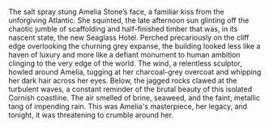The salt spray stung Amelia Stone’s face, a familiar kiss from the unforgiving Atlantic.  She squinted, the late afternoon sun glinting off the chaotic jumble of scaffolding and half-finished timber that was, in its nascent state, the new Seaglass Hotel.  Perched precariously on the cliff edge overlooking the churning grey expanse, the building looked less like a haven of luxury and more like a defiant monument to human ambition clinging to the very edge of the world.  The wind, a relentless sculptor, howled around Amelia, tugging at her charcoal-grey overcoat and whipping her dark hair across her eyes.  Below, the jagged rocks clawed at the turbulent waves, a constant reminder of the brutal beauty of this isolated Cornish coastline.  The air smelled of brine, seaweed, and the faint, metallic tang of impending rain.  This was Amelia's masterpiece, her legacy, and tonight, it was threatening to crumble around her.
